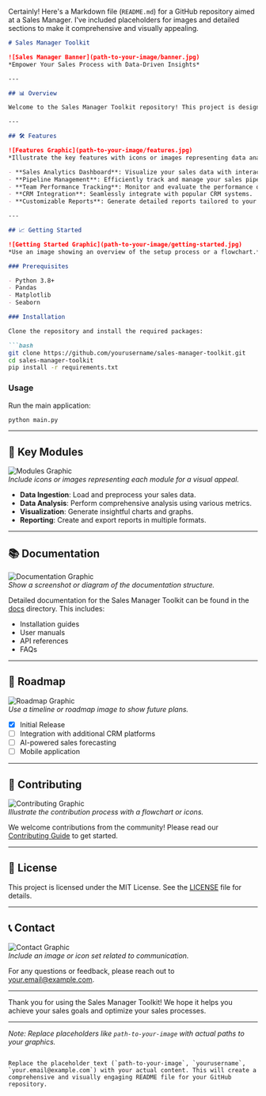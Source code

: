 Certainly! Here's a Markdown file (`README.md`) for a GitHub repository aimed at a Sales Manager. I've included placeholders for images and detailed sections to make it comprehensive and visually appealing.

```markdown
# Sales Manager Toolkit

![Sales Manager Banner](path-to-your-image/banner.jpg)  
*Empower Your Sales Process with Data-Driven Insights*

---

## 📊 Overview

Welcome to the Sales Manager Toolkit repository! This project is designed to provide sales managers with powerful tools and resources to enhance their sales strategies, track performance, and drive growth. Whether you are looking to analyze sales data, streamline your sales pipeline, or improve your team's productivity, this toolkit has something for you.

---

## 🛠 Features

![Features Graphic](path-to-your-image/features.jpg)  
*Illustrate the key features with icons or images representing data analytics, CRM integration, etc.*

- **Sales Analytics Dashboard**: Visualize your sales data with interactive dashboards.
- **Pipeline Management**: Efficiently track and manage your sales pipeline.
- **Team Performance Tracking**: Monitor and evaluate the performance of your sales team.
- **CRM Integration**: Seamlessly integrate with popular CRM systems.
- **Customizable Reports**: Generate detailed reports tailored to your needs.

---

## 📈 Getting Started

![Getting Started Graphic](path-to-your-image/getting-started.jpg)  
*Use an image showing an overview of the setup process or a flowchart.*

### Prerequisites

- Python 3.8+
- Pandas
- Matplotlib
- Seaborn

### Installation

Clone the repository and install the required packages:

```bash
git clone https://github.com/yourusername/sales-manager-toolkit.git
cd sales-manager-toolkit
pip install -r requirements.txt
```

### Usage

Run the main application:

```bash
python main.py
```

---

## 🌟 Key Modules

![Modules Graphic](path-to-your-image/modules.jpg)  
*Include icons or images representing each module for a visual appeal.*

- **Data Ingestion**: Load and preprocess your sales data.
- **Data Analysis**: Perform comprehensive analysis using various metrics.
- **Visualization**: Generate insightful charts and graphs.
- **Reporting**: Create and export reports in multiple formats.

---

## 📚 Documentation

![Documentation Graphic](path-to-your-image/documentation.jpg)  
*Show a screenshot or diagram of the documentation structure.*

Detailed documentation for the Sales Manager Toolkit can be found in the [docs](docs) directory. This includes:

- Installation guides
- User manuals
- API references
- FAQs

---

## 🚀 Roadmap

![Roadmap Graphic](path-to-your-image/roadmap.jpg)  
*Use a timeline or roadmap image to show future plans.*

- [x] Initial Release
- [ ] Integration with additional CRM platforms
- [ ] AI-powered sales forecasting
- [ ] Mobile application

---

## 👥 Contributing

![Contributing Graphic](path-to-your-image/contributing.jpg)  
*Illustrate the contribution process with a flowchart or icons.*

We welcome contributions from the community! Please read our [Contributing Guide](CONTRIBUTING.md) to get started.

---

## 📝 License

This project is licensed under the MIT License. See the [LICENSE](LICENSE) file for details.

---

## 📞 Contact

![Contact Graphic](path-to-your-image/contact.jpg)  
*Include an image or icon set related to communication.*

For any questions or feedback, please reach out to [your.email@example.com](mailto:your.email@example.com).

---

Thank you for using the Sales Manager Toolkit! We hope it helps you achieve your sales goals and optimize your sales processes.

---

*Note: Replace placeholders like `path-to-your-image` with actual paths to your graphics.*

```

Replace the placeholder text (`path-to-your-image`, `yourusername`, `your.email@example.com`) with your actual content. This will create a comprehensive and visually engaging README file for your GitHub repository.
